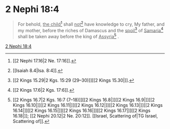# 2 Nephi 18:4

> For behold, <u>the child</u>[^a] shall <u>not</u>[^b] have knowledge to cry, My father, and my mother, before the riches of Damascus and the <u>spoil</u>[^c] of <u>Samaria</u>[^d] shall be taken away before the king of <u>Assyria</u>[^e] .

[2 Nephi 18:4](https://www.churchofjesuschrist.org/study/scriptures/bofm/2-ne/18?lang=eng&id=p4#p4)


[^a]: [[2 Nephi 17.16|2 Ne. 17:16]].  
[^b]: [[Isaiah 8.4|Isa. 8:4]].  
[^c]: [[2 Kings 15.29|2 Kgs. 15:29 (29–30)]][[2 Kings 15.30|]].  
[^d]: [[2 Kings 17.6|2 Kgs. 17:6]].  
[^e]: [[2 Kings 16.7|2 Kgs. 16:7 (7–18)]][[2 Kings 16.8|]][[2 Kings 16.9|]][[2 Kings 16.10|]][[2 Kings 16.11|]][[2 Kings 16.12|]][[2 Kings 16.13|]][[2 Kings 16.14|]][[2 Kings 16.15|]][[2 Kings 16.16|]][[2 Kings 16.17|]][[2 Kings 16.18|]]; [[2 Nephi 20.12|2 Ne. 20:12]]. [[Israel, Scattering of|TG Israel, Scattering of]].  
